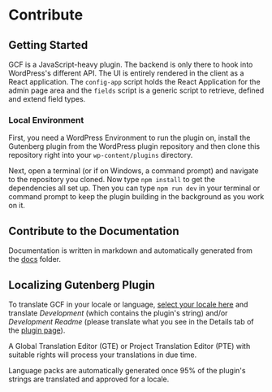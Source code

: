 # Contribute

## Getting Started

GCF is a JavaScript-heavy plugin. The backend is only there to hook into WordPress's different API. The UI is entirely rendered in the client as a React application. The `config-app` script holds the React Application for the admin page area and the `fields` script is a generic script to retrieve, defined and extend field types.

### Local Environment

First, you need a WordPress Environment to run the plugin on, install the Gutenberg plugin from the WordPress plugin repository and then clone this repository right into your `wp-content/plugins` directory.

Next, open a terminal (or if on Windows, a command prompt) and navigate to the repository you cloned. Now type `npm install` to get the dependencies all set up. Then you can type `npm run dev` in your terminal or command prompt to keep the plugin building in the background as you work on it.

## Contribute to the Documentation

Documentation is written in markdown and automatically generated from the [docs](https://github.com/youknowriad/gcf/tree/master/docs) folder.

## Localizing Gutenberg Plugin

To translate GCF in your locale or language, [select your locale here](https://translate.wordpress.org/projects/wp-plugins/gutenberg-custom-fields) and translate _Development_ (which contains the plugin's string) and/or _Development Readme_ (please translate what you see in the Details tab of the [plugin page](https://wordpress.org/plugins/gutenberg/)).

A Global Translation Editor (GTE) or Project Translation Editor (PTE) with suitable rights will process your translations in due time.

Language packs are automatically generated once 95% of the plugin's strings are translated and approved for a locale.
